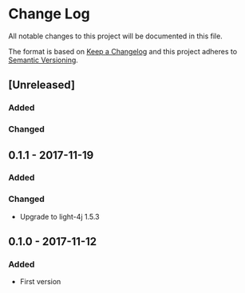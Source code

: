 # Change Log
All notable changes to this project will be documented in this file.

The format is based on [Keep a Changelog](http://keepachangelog.com/)
and this project adheres to [Semantic Versioning](http://semver.org/).

## [Unreleased]
### Added

### Changed

## 0.1.1 - 2017-11-19
### Added

### Changed
- Upgrade to light-4j 1.5.3


## 0.1.0 - 2017-11-12
### Added
- First version
